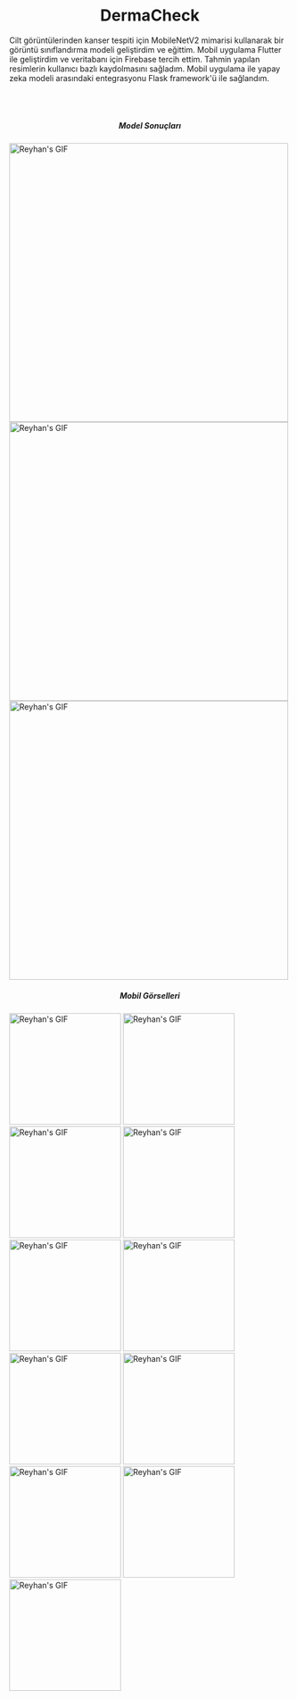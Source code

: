 <h1 align="center">DermaCheck</h1>
<p>Cilt görüntülerinden kanser tespiti için MobileNetV2 mimarisi kullanarak bir görüntü sınıflandırma modeli geliştirdim ve eğittim. Mobil uygulama Flutter ile geliştirdim ve veritabanı için Firebase tercih ettim.
Tahmin yapılan resimlerin kullanıcı bazlı kaydolmasını sağladım. Mobil uygulama ile yapay zeka modeli arasındaki entegrasyonu Flask framework'ü ile sağlandım. </p>
<br/> <br/>

<h5 align="center">Model Sonuçları</h5>
<img align="center" src="https://github.com/reyhanyanikoglu/assets/blob/main/dermacheck-model/matris.png" alt="Reyhan's GIF" width="500"/>
<img align="center" src="https://github.com/reyhanyanikoglu/assets/blob/main/dermacheck-model/occua.png" alt="Reyhan's GIF" width="500"/>
<img align="center" src="https://github.com/reyhanyanikoglu/assets/blob/main/dermacheck-model/loss.png" alt="Reyhan's GIF" width="500"/>

<br/>

<h5 align="center">Mobil Görselleri</h5>
<div>
<img src="https://github.com/reyhanyanikoglu/assets/blob/main/dermacheck-mobile-images/baslangic.png" alt="Reyhan's GIF" width="200"/>
<img src="https://github.com/reyhanyanikoglu/assets/blob/main/dermacheck-mobile-images/splash_1.png" alt="Reyhan's GIF" width="200"/>
<img src="https://github.com/reyhanyanikoglu/assets/blob/main/dermacheck-mobile-images/splash_2.png" alt="Reyhan's GIF" width="200"/>
  <img src="https://github.com/reyhanyanikoglu/assets/blob/main/dermacheck-mobile-images/splash_3.png" alt="Reyhan's GIF" width="200"/>
<img src="https://github.com/reyhanyanikoglu/assets/blob/main/dermacheck-mobile-images/login%20(1).png" alt="Reyhan's GIF" width="200"/>
<img src="https://github.com/reyhanyanikoglu/assets/blob/main/dermacheck-mobile-images/register.png" alt="Reyhan's GIF" width="200"/>
<img src="https://github.com/reyhanyanikoglu/assets/blob/main/dermacheck-mobile-images/home.png" alt="Reyhan's GIF" width="200"/>
<img src="https://github.com/reyhanyanikoglu/assets/blob/main/dermacheck-mobile-images/tahmin_ekrani.png" alt="Reyhan's GIF" width="200"/>
<img src="https://github.com/reyhanyanikoglu/assets/blob/main/dermacheck-mobile-images/profil.png" alt="Reyhan's GIF" width="200"/>
<img src="https://github.com/reyhanyanikoglu/assets/blob/main/dermacheck-mobile-images/tahmin1.png" alt="Reyhan's GIF" width="200"/>
<img src="https://github.com/reyhanyanikoglu/assets/blob/main/dermacheck-mobile-images/kaydedilen.png" alt="Reyhan's GIF" width="200"/>
</div>

